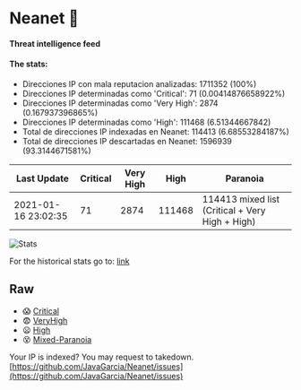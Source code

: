 # Neanet :hocho:
#### Threat intelligence feed
#### The stats:

- Direcciones IP con mala reputacion analizadas: 1711352 (100%)
- Direcciones IP determinadas como 'Critical':  71 (0.00414876658922%)
- Direcciones IP determinadas como 'Very High':  2874 (0.167937396865%)
- Direcciones IP determinadas como 'High':  111468 (6.51344667842)
- Total de direcciones IP indexadas en Neanet:  114413 (6.68553284187%)
- Total de direcciones IP descartadas en Neanet:  1596939 (93.3144671581%)

| Last Update | Critical | Very High | High | Paranoia |
| --- | --- | --- | --- | --- |
| 2021-01-16 23:02:35 | 71 | 2874 | 111468 | 114413 mixed list (Critical + Very High + High)|

![Stats](https://docs.google.com/spreadsheets/d/e/2PACX-1vSnaNMIXVabIpDJjufMlzH7poXnshF3mgd8Is1g9ytUEzVsP5my4Trn8f-xkoLLQ38xpL3HtmUexLo6/pubchart?oid=501124687&format=image)

For the historical stats go to: [link](/stats.csv)
## Raw
- :scream: [Critical](https://raw.githubusercontent.com/JavaGarcia/Neanet/master/blacklists/neanet_critical.txt)
- :fearful: [VeryHigh](https://raw.githubusercontent.com/JavaGarcia/Neanet/master/blacklists/neanet_veryHigh.txtt)
- :frowning: [High](https://raw.githubusercontent.com/JavaGarcia/Neanet/master/blacklists/neanet_high.txt)
- :dizzy_face: [Mixed-Paranoia](https://raw.githubusercontent.com/JavaGarcia/Neanet/master/blacklists/neanet_all.txt)


Your IP is indexed? You may request to takedown. [https://github.com/JavaGarcia/Neanet/issues](https://github.com/JavaGarcia/Neanet/issues)





























































































































































































































































































































































































































































































































































































































































































































































































































































































































































































































































































































































































































































































































































































































































































































































































































































































































































































































































































































































































































































































































































































































































































































































































































































































































































































































































































































































































































































































































































































































































































































































































































































































































































































































































































































































































































































































